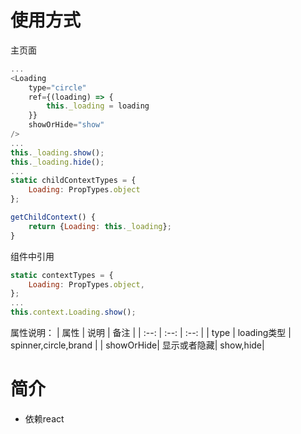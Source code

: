# 使用方式

主页面
```javascript
...
<Loading 
    type="circle" 
    ref={(loading) => {
        this._loading = loading
    }}
    showOrHide="show"
/>
...
this._loading.show();
this._loading.hide();
...
static childContextTypes = {
    Loading: PropTypes.object
};

getChildContext() {
    return {Loading: this._loading};
}

```

组件中引用
```javascript
static contextTypes = {
    Loading: PropTypes.object,
};
...
this.context.Loading.show();

```
属性说明：
|   属性  |  说明   |  备注  |
| :--:    | :--:   | :--:   |
|  type   |  loading类型   |  spinner,circle,brand   |
| showOrHide| 显示或者隐藏| show,hide|


# 简介
* 依赖react

